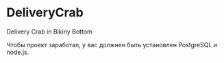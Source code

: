 # DeliveryCrab
Delivery Crab in Bikiny Bottom

Чтобы проект заработал, у вас должнен быть установлен PostgreSQL и node.js.
